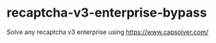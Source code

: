 # recaptcha-v3-enterprise-bypass
Solve any recaptcha v3 enterprise using https://www.capsolver.com/



                                                                                             